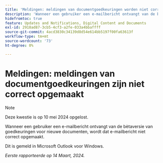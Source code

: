 ```yaml
---
title: 'Meldingen: meldingen van documentgoedkeuringen worden niet correct opgemaakt'
description: 'Wanneer een gebruiker een e-mailbericht ontvangt van de bètaversie van goedkeuringen voor nieuwe documenten, wordt die e-mail niet correct opgemaakt. '
hidefromtoc: true
feature: Updates and Notifications, Digital Content and Documents
exl-id: 2918ad87-3cb5-4cf3-a2fe-033a4bbaffff
source-git-commit: 4acd3830c34139d8d54e614bb5197f00fa63613f
workflow-type: tm+mt
source-wordcount: '73'
ht-degree: 0%

---
```


# Meldingen: meldingen van documentgoedkeuringen zijn niet correct opgemaakt

>[!NOTE]
>
>Deze kwestie is op 10 mei 2024 opgelost.

Wanneer een gebruiker een e-mailbericht ontvangt van de bètaversie van goedkeuringen voor nieuwe documenten, wordt dat e-mailbericht niet correct opgemaakt.

Dit is gemeld in Microsoft Outlook voor Windows.

_Eerste rapporteerde op 14 Maart, 2024._
